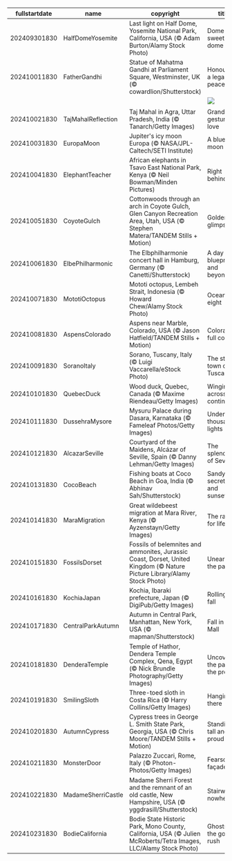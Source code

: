 |fullstartdate|name|copyright|title|image|
|--|--|--|--|--|
202409301830|HalfDomeYosemite|Last light on Half Dome, Yosemite National Park, California, USA (© Adam Burton/Alamy Stock Photo)|Dome sweet dome|![](/en-IN/2024/10/202409301830HalfDomeYosemite.jpg)|
202410011830|FatherGandhi|Statue of Mahatma Gandhi at Parliament Square, Westminster, UK (© cowardlion/Shutterstock)|Honouring a legacy of peace|![](/en-IN/2024/10/202410011830FatherGandhi.jpg)|
||||![](/en-IN/2024/10/.jpg)|
202410021830|TajMahalReflection|Taj Mahal in Agra, Uttar Pradesh, India (© Tanarch/Getty Images)|Grand gesture of love|![](/en-IN/2024/10/202410021830TajMahalReflection.jpg)|
202410031830|EuropaMoon|Jupiter's icy moon Europa (© NASA/JPL-Caltech/SETI Institute)|A blue moon|![](/en-IN/2024/10/202410031830EuropaMoon.jpg)|
202410041830|ElephantTeacher|African elephants in Tsavo East National Park, Kenya (© Neil Bowman/Minden Pictures)|Right behind you|![](/en-IN/2024/10/202410041830ElephantTeacher.jpg)|
202410051830|CoyoteGulch|Cottonwoods through an arch in Coyote Gulch, Glen Canyon Recreation Area, Utah, USA (© Stephen Matera/TANDEM Stills + Motion)|Golden glimpses|![](/en-IN/2024/10/202410051830CoyoteGulch.jpg)|
202410061830|ElbePhilharmonic|The Elbphilharmonie concert hall in Hamburg, Germany (© Canetti/Shutterstock)|A day for blueprints and beyond|![](/en-IN/2024/10/202410061830ElbePhilharmonic.jpg)|
202410071830|MototiOctopus|Mototi octopus, Lembeh Strait, Indonesia (© Howard Chew/Alamy Stock Photo)|Ocean's eight|![](/en-IN/2024/10/202410071830MototiOctopus.jpg)|
202410081830|AspensColorado|Aspens near Marble, Colorado, USA (© Jason Hatfield/TANDEM Stills + Motion)|Colorado in full colour|![](/en-IN/2024/10/202410081830AspensColorado.jpg)|
202410091830|SoranoItaly|Sorano, Tuscany, Italy (© Luigi Vaccarella/eStock Photo)|The stone town of Tuscany|![](/en-IN/2024/10/202410091830SoranoItaly.jpg)|
202410101830|QuebecDuck|Wood duck, Quebec, Canada (© Maxime Riendeau/Getty Images)|Winging it across continents|![](/en-IN/2024/10/202410101830QuebecDuck.jpg)|
202410111830|DussehraMysore|Mysuru Palace during Dasara, Karnataka (© Fameleaf Photos/Getty Images)|Under a thousand lights|![](/en-IN/2024/10/202410111830DussehraMysore.jpg)|
202410121830|AlcazarSeville|Courtyard of the Maidens, Alcázar of Seville, Spain (© Danny Lehman/Getty Images)|The splendour of Seville|![](/en-IN/2024/10/202410121830AlcazarSeville.jpg)|
202410131830|CocoBeach|Fishing boats at Coco Beach in Goa, India (© Abhinav Sah/Shutterstock)|Sandy secrets and sunsets|![](/en-IN/2024/10/202410131830CocoBeach.jpg)|
202410141830|MaraMigration|Great wildebeest migration at Mara River, Kenya (© Ayzenstayn/Getty Images)|The race for life|![](/en-IN/2024/10/202410141830MaraMigration.jpg)|
202410151830|FossilsDorset|Fossils of belemnites and ammonites, Jurassic Coast, Dorset, United Kingdom (© Nature Picture Library/Alamy Stock Photo)|Unearthing the past|![](/en-IN/2024/10/202410151830FossilsDorset.jpg)|
202410161830|KochiaJapan|Kochia, Ibaraki prefecture, Japan (© DigiPub/Getty Images)|Rolling into fall|![](/en-IN/2024/10/202410161830KochiaJapan.jpg)|
202410171830|CentralParkAutumn|Autumn in Central Park, Manhattan, New York, USA (© mapman/Shutterstock)|Fall in the Mall|![](/en-IN/2024/10/202410171830CentralParkAutumn.jpg)|
202410181830|DenderaTemple|Temple of Hathor, Dendera Temple Complex, Qena, Egypt (© Nick Brundle Photography/Getty Images)|Uncovering the past for the present|![](/en-IN/2024/10/202410181830DenderaTemple.jpg)|
202410191830|SmilingSloth|Three-toed sloth in Costa Rica (© Harry Collins/Getty Images)|Hanging in there|![](/en-IN/2024/10/202410191830SmilingSloth.jpg)|
202410201830|AutumnCypress|Cypress trees in George L. Smith State Park, Georgia, USA (© Chris Moore/TANDEM Stills + Motion)|Standing tall and proud|![](/en-IN/2024/10/202410201830AutumnCypress.jpg)|
202410211830|MonsterDoor|Palazzo Zuccari, Rome, Italy (© Photon-Photos/Getty Images)|Fearsome façade|![](/en-IN/2024/10/202410211830MonsterDoor.jpg)|
202410221830|MadameSherriCastle|Madame Sherri Forest and the remnant of an old castle, New Hampshire, USA (© yggdrasill/Shutterstock)|Stairway to nowhere|![](/en-IN/2024/10/202410221830MadameSherriCastle.jpg)|
202410231830|BodieCalifornia|Bodie State Historic Park, Mono County, California, USA (© Julien McRoberts/Tetra Images, LLC/Alamy Stock Photo)|Ghosts of the gold rush|![](/en-IN/2024/10/202410231830BodieCalifornia.jpg)|
